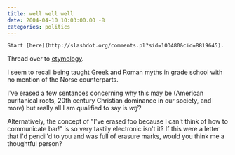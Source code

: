 ```yaml
---
title: well well well
date: 2004-04-10 10:03:00.00 -8
categories: politics
---
```

	Start [here](http://slashdot.org/comments.pl?sid=103480&cid=8819645).

Thread over to [etymology](http://en.wikipedia.org/wiki/Thursday).

I seem to recall being taught Greek and Roman myths in grade school with no mention of the Norse counterparts.

I've erased a few sentances concerning why this may be (American puritanical roots, 20th century Christian dominance in our society, and more) but really all I am qualified to say is _wtf_?

Alternatively, the concept of "I've erased foo because I can't think of how to communicate bar!" is so very tastily electronic isn't it? If this were a letter that I'd pencil'd to you and was full of erasure marks, would you think me a thoughtful person?
